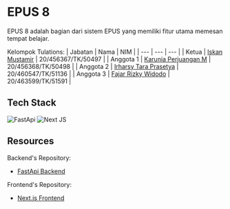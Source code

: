 # EPUS 8
EPUS 8 adalah bagian dari sistem EPUS yang memiliki fitur utama memesan tempat belajar.

Kelompok Tulations:
| Jabatan | Nama | NIM |
| --- | --- | --- |
| Ketua | [Iskan Mustamir](https://github.com/IskanMr) | 20/456367/TK/50497 |
| Anggota 1 | [Karunia Perjuangan M](https://github.com/karuniaperjuangan) | 20/456368/TK/50498 |
| Anggota 2 | [Irharsy Tara Prasetya](https://github.com/IskanMr) | 20/460547/TK/51136 |
| Anggota 3 | [Fajar Rizky Widodo](https://github.com/fajarrw) | 20/463599/TK/51591 |

Tech Stack
------
![FastApi](https://img.shields.io/badge/FastAPI-009688?style=for-the-badge&logo=FastAPI&logoColor=white)
![Next JS](https://img.shields.io/badge/Next-black?style=for-the-badge&logo=next.js&logoColor=white)

Resources
------
Backend's Repository:

- [FastApi Backend](https://github.com/IskanMr/epus-8/tree/main/backend)

Frontend's Repository:

- [Next.js Frontend](https://github.com/IskanMr/epus-8/tree/main/frontend)
